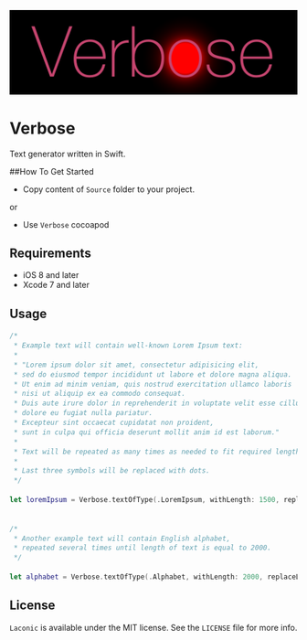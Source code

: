 <p align="center" >
  <img src="https://github.com/igormatyushkin014/Verbose/blob/master/Logo/logo-1024-300.png" alt="Verbose" title="Verbose">
</p>

# Verbose
Text generator written in Swift.

##How To Get Started

- Copy content of `Source` folder to your project.

or

- Use `Verbose` cocoapod

## Requirements

* iOS 8 and later
* Xcode 7 and later

## Usage

```swift
/*
 * Example text will contain well-known Lorem Ipsum text:
 *
 * "Lorem ipsum dolor sit amet, consectetur adipisicing elit,
 * sed do eiusmod tempor incididunt ut labore et dolore magna aliqua.
 * Ut enim ad minim veniam, quis nostrud exercitation ullamco laboris
 * nisi ut aliquip ex ea commodo consequat.
 * Duis aute irure dolor in reprehenderit in voluptate velit esse cillum
 * dolore eu fugiat nulla pariatur.
 * Excepteur sint occaecat cupidatat non proident,
 * sunt in culpa qui officia deserunt mollit anim id est laborum."
 *
 * Text will be repeated as many times as needed to fit required length of 1500 symbols.
 *
 * Last three symbols will be replaced with dots.
 */
        
let loremIpsum = Verbose.textOfType(.LoremIpsum, withLength: 1500, replaceLastThreeSymbolsWithDots: true)
        
        
/*
 * Another example text will contain English alphabet,
 * repeated several times until length of text is equal to 2000.
 */
        
let alphabet = Verbose.textOfType(.Alphabet, withLength: 2000, replaceLastThreeSymbolsWithDots: true)

```

## License

`Laconic` is available under the MIT license. See the `LICENSE` file for more info.
